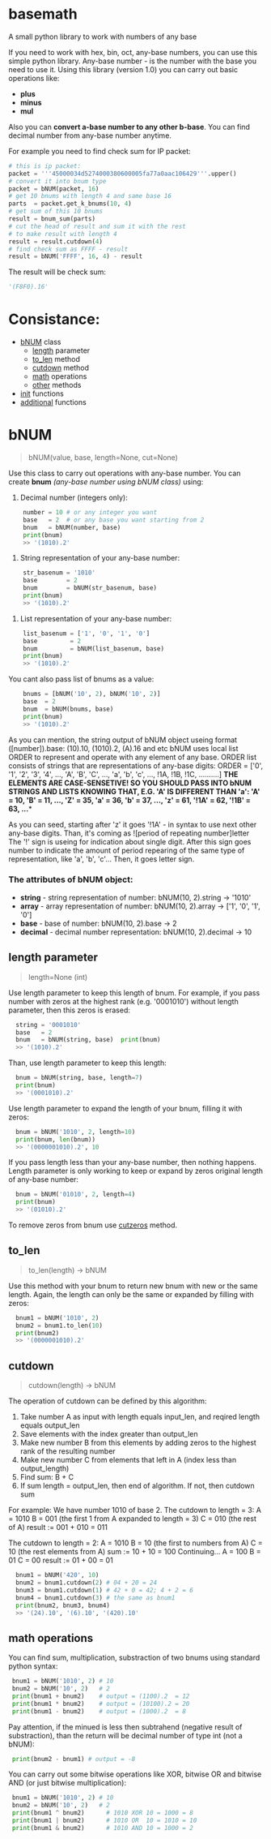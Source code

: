 # basemath
A small python library to work with numbers of any base

If you need to work with hex, bin, oct, any-base numbers, you can use this simple python library. Any-base number - is the number with the base you need to use it.
Using this library (version 1.0) you can carry out basic operations like: 
* **plus** 
* **minus**
* **mul** 

Also you can **convert a-base number to any other b-base**. You can find decimal number from any-base number anytime.

For example you need to find check sum for IP packet:
```python
# this is ip packet:
packet = '''45000034d5274000380600005fa77a0aac106429'''.upper()
# convert it into bnum type
packet = bNUM(packet, 16)
# get 10 bnums with length 4 and same base 16
parts  = packet.get_k_bnums(10, 4)
# get sum of this 10 bnums
result = bnum_sum(parts)
# cut the head of result and sum it with the rest
# to make result with length 4
result = result.cutdown(4)
# find check sum as FFFF - result
result = bNUM('FFFF', 16, 4) - result
```

The result will be check sum:
```python
'(F8F0).16'
```

# Consistance:
* [bNUM](#bnum) class
  * [length](#length-parameter) parameter
  * [to_len](#to_len) method
  * [cutdown](#cutdown) method
  * [math](#math-operations) operations
  * [other](#other-methods) methods
* [init](#init-functions) functions
* [additional](#additional-functions) functions

# bNUM
> bNUM(value, base, length=None, cut=None)

Use this class to carry out operations with any-base number.
You can create **bnum** *(any-base number using bNUM class)* using:
1. Decimal number (integers only):
```python
    number = 10 # or any integer you want
    base   = 2  # or any base you want starting from 2
    bnum   = bNUM(number, base)
    print(bnum)
    >> '(1010).2'
```
1. String representation of your any-base number:
```python
    str_basenum = '1010'
    base        = 2
    bnum        = bNUM(str_basenum, base)
    print(bnum)
    >> '(1010).2'
```
1. List representation of your any-base number:
```python
    list_basenum = ['1', '0', '1', '0']
    base         = 2
    bnum         = bNUM(list_basenum, base)
    print(bnum)
    >> '(1010).2'
```
  You cant also pass list of bnums as a value:
```python
    bnums = [bNUM('10', 2), bNUM('10', 2)]
    base  = 2
    bnum  = bNUM(bnums, base)
    print(bnum)
    >> '(1010).2'
```

As you can mention, the string output of bNUM object useing format ([number]).base: (10).10, (1010).2, (A).16 and etc
bNUM uses local list ORDER to represent and operate with any element of any base. ORDER list consists of strings that are representations of any-base digits:
ORDER = ['0', '1', '2', '3', '4', ..., 'A', 'B', 'C', ..., 'a', 'b', 'c', ..., !1A, !1B, !1C, ..........]
**THE ELEMENTS ARE CASE-SENSETIVE! SO YOU SHOULD PASS INTO bNUM STRINGS AND LISTS KNOWING THAT, E.G. 'A' IS DIFFERENT THAN 'a':
'A' = 10, 'B' = 11, ..., 'Z' = 35, 'a' = 36, 'b' = 37, ..., 'z' = 61, '!1A' = 62, '!1B' = 63, ...***

As you can seed, starting after 'z' it goes '!1A' - in syntax to use next other any-base digits. Than, it's coming as ![period of repeating number]letter
The '!' sign is useing for indication about single digit. After this sign goes number to indicate the amount of period repearing of the same type of representation, like 'a', 'b', 'c'... Then, it goes letter sign. 

### The attributes of bNUM object:
 * **string** - string representation of number: bNUM(10, 2).string -> '1010'
 * **array**  - array representation of number: bNUM(10, 2).array -> ['1', '0', '1', '0']
 * **base**   - base of number: bNUM(10, 2).base -> 2
 * **decimal** - decimal number representation: bNUM(10, 2).decimal -> 10

## length parameter
> length=None (int)

Use length parameter to keep this length of bnum. For example, if you pass number with zeros at the highest rank (e.g. '0001010') without length parameter, then this zeros is erased:
```python
  string = '0001010'
  base   = 2
  bnum   = bNUM(string, base)  print(bnum)
  >> '(1010).2'
```
Than, use length parameter to keep this length:
```python
  bnum = bNUM(string, base, length=7)
  print(bnum)
  >> '(0001010).2'
```

Use length parameter to expand the length of your bnum, filling it with zeros:
```python
  bnum = bNUM('1010', 2, length=10)
  print(bnum, len(bnum))
  >> '(0000001010).2', 10
```

If you pass length less than your any-base number, then nothing happens. Length parameter is only working to keep or expand by zeros original length of any-base number:
```python
  bnum = bNUM('01010', 2, length=4)
  print(bnum)
  >> '(01010).2'
```

To remove zeros from bnum use [cutzeros](#cutzeros) method.

## to_len
> to_len(length) -> bNUM

Use this method with your bnum to return new bnum with new or the same length. Again, the length can only be the same or expanded by filling with zeros:
```python
  bnum1 = bNUM('1010', 2)
  bnum2 = bnum1.to_len(10)
  print(bnum2)
  >> '(0000001010).2'
```

## cutdown
> cutdown(length) -> bNUM

The operation of cutdown can be defined by this algorithm:
  1. Take number A as input with length equals input_len, and reqired length equals output_len
  1. Save elements with the index greater than output_len
  1. Make new number B from this elements by adding zeros to the highest rank of the resulting number
  1. Make new number C from elements that left in A (index less than output_length)
  1. Find sum: B + C
  1. If sum length = output_len, then end of algorithm. If not, then cutdown sum

For example:
We have number 1010 of base 2. The cutdown to length = 3:
  A = 1010
  B = 001 (the first 1 from A expanded to length = 3)
  C = 010 (the rest of A)
  result := 001 + 010 = 011

The cutdown to length = 2:
  A = 1010
  B = 10 (the first to numbers from A)
  C = 10 (the rest elements from A)
  sum := 10 + 10 = 100
  Continuing...
  A = 100
  B = 01
  C = 00
  result := 01 + 00 = 01
  
```python
  bnum1 = bNUM('420', 10)
  bnum2 = bnum1.cutdown(2) # 04 + 20 = 24
  bnum3 = bnum1.cutdown(1) # 42 + 0 = 42; 4 + 2 = 6
  bnum4 = bnum1.cutdown(3) # the same as bnum1
  print(bnum2, bnum3, bnum4)
  >> '(24).10', '(6).10', '(420).10'
```

## math operations

You can find sum, multiplication, substraction of two bnums using standard python syntax:
```python
 bnum1 = bNUM('1010', 2) # 10
 bnum2 = bNUM('10', 2)   # 2
 print(bnum1 + bnum2)    # output = (1100).2  = 12
 print(bnum1 * bnum2)    # output = (10100).2 = 20
 print(bnum1 - bnum2)    # output = (1000).2  = 8
```

Pay attention, if the minued is less then subtrahend (negative result of substraction), than the return will be decimal number of type int (not a bNUM):
```python
 print(bnum2 - bnum1) # output = -8
 ```
 
 You can carry out some bitwise operations like XOR, bitwise OR and bitwise AND (or just bitwise multiplication):
 ```python
  bnum1 = bNUM('1010', 2) # 10
  bnum2 = bNUM('10', 2)   # 2
  print(bnum1 ^ bnum2)      # 1010 XOR 10 = 1000 = 8
  print(bnum1 | bnum2)      # 1010 OR  10 = 1010 = 10
  print(bnum1 & bnum2)      # 1010 AND 10 = 1000 = 2
```

## 

